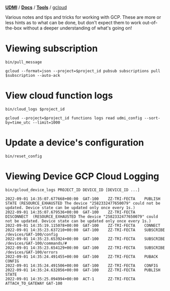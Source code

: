 [**UDMI**](../../) / [**Docs**](../) / [**Tools**](./) / [gcloud](#)

Various notes and tips and tricks for working with GCP. These are more or less hints as to what can be done, but don't expect
them to work out-of-the-box without a deeper understanding of what's going on!

# Viewing subscription

`bin/pull_message`

`gcloud --format=json --project=$project_id pubsub subscriptions pull $subscription --auto-ack`

# View cloud function logs

`bin/cloud_logs $project_id`

`gcloud --project=$project_id functions logs read udmi_config --sort-by=time_utc --limit=1000`

# Update a device's configuration

`bin/reset_config`

# Viewing Device GCP Cloud Logging

`bin/gcloud_device_logs PROJECT_ID DEVICE_ID [DEVICE_ID ...]`

```
2022-09-01 14:35:07.677668+00:00  GAT-100    ZZ-TRI-FECTA    PUBLISH STATE (RESOURCE_EXHAUSTED The device "2582332477650079" could not be updated. Device state can be updated only once every 1s.)
2022-09-01 14:35:07.679536+00:00  GAT-100    ZZ-TRI-FECTA    DISCONNECT  (RESOURCE_EXHAUSTED The device "2582332477650079" could not be updated. Device state can be updated only once every 1s.)
2022-09-01 14:35:19.115078+00:00  GAT-100    ZZ-TRI-FECTA    CONNECT 
2022-09-01 14:35:23.637210+00:00  GAT-100    ZZ-TRI-FECTA    SUBSCRIBE /devices/GAT-100/config
2022-09-01 14:35:23.653924+00:00  GAT-100    ZZ-TRI-FECTA    SUBSCRIBE /devices/GAT-100/commands/#
2022-09-01 14:35:23.654129+00:00  GAT-100    ZZ-TRI-FECTA    SUBSCRIBE /devices/GAT-100/errors
2022-09-01 14:35:24.491455+00:00  GAT-100    ZZ-TRI-FECTA    PUBACK CONFIG
2022-09-01 14:35:24.491506+00:00  GAT-100    ZZ-TRI-FECTA    CONFIG 
2022-09-01 14:35:24.632056+00:00  GAT-100    ZZ-TRI-FECTA    PUBLISH STATE
2022-09-01 14:35:25.094994+00:00  ACT-1      ZZ-TRI-FECTA    ATTACH_TO_GATEWAY GAT-100
```
